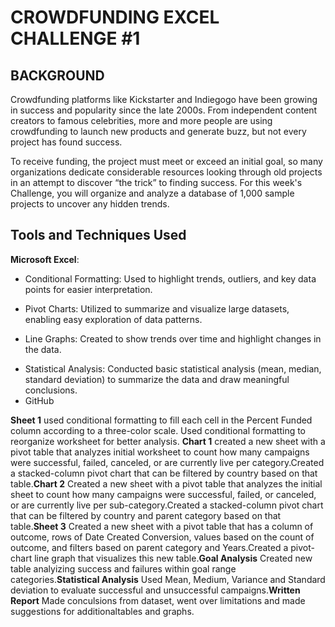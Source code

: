 # CROWDFUNDING  EXCEL CHALLENGE #1

## BACKGROUND
Crowdfunding platforms like Kickstarter and Indiegogo have been growing in success and popularity since the late 2000s. From independent content creators to famous celebrities, more and more people are using crowdfunding to launch new products and generate buzz, but not every project has found success.

To receive funding, the project must meet or exceed an initial goal, so many organizations dedicate considerable resources looking through old projects in an attempt to discover “the trick” to finding success. For this week's Challenge, you will organize and analyze a database of 1,000 sample projects to uncover any hidden trends.

## Tools and Techniques Used
**Microsoft Excel**:
- Conditional Formatting: Used to highlight trends, outliers, and key data points for easier interpretation.
* Pivot Charts: Utilized to summarize and visualize large datasets, enabling easy exploration of data patterns.
- Line Graphs: Created to show trends over time and highlight changes in the data.
* Statistical Analysis: Conducted basic statistical analysis (mean, median, standard deviation) to summarize the data and draw meaningful conclusions.
* GitHub

**Sheet 1** used conditional formatting to fill each cell in the Percent Funded column according to a three-color scale. Used conditional formatting to reorganize worksheet for better analysis. **Chart 1** created a new sheet with a pivot table that analyzes initial worksheet to count how many campaigns were successful, failed, canceled, or are currently live per category.Created a stacked-column pivot chart that can be filtered by country based on that table.**Chart 2** Created a new sheet with a pivot table that analyzes the initial sheet to count how many campaigns were successful, failed, or canceled, or are currently live per sub-category.Created a stacked-column pivot chart that can be filtered by country and parent category based on that table.**Sheet 3** Created a new sheet with a pivot table that has a column of outcome, rows of Date Created Conversion, values based on the count of outcome, and filters based on parent category and Years.Created a pivot-chart line graph that visualizes this new table.**Goal Analysis** Created new table analyizing success and failures within goal range categories.**Statistical Analysis** Used Mean, Medium, Variance and Standard deviation to evaluate successful and unsuccessful campaigns.**Written Report** Made conculsions from dataset, went over limitations and made suggestions for additionaltables and graphs.







